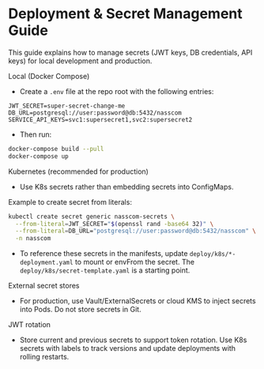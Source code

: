 # Deployment & Secret Management Guide

This guide explains how to manage secrets (JWT keys, DB credentials, API keys) for local development and production.

Local (Docker Compose)
- Create a `.env` file at the repo root with the following entries:

```
JWT_SECRET=super-secret-change-me
DB_URL=postgresql://user:password@db:5432/nasscom
SERVICE_API_KEYS=svc1:supersecret1,svc2:supersecret2
```

- Then run:

```bash
docker-compose build --pull
docker-compose up
```

Kubernetes (recommended for production)
- Use K8s secrets rather than embedding secrets into ConfigMaps.

Example to create secret from literals:

```bash
kubectl create secret generic nasscom-secrets \
  --from-literal=JWT_SECRET="$(openssl rand -base64 32)" \
  --from-literal=DB_URL="postgresql://user:password@db:5432/nasscom" \
  -n nasscom
```

- To reference these secrets in the manifests, update `deploy/k8s/*-deployment.yaml` to mount or envFrom the secret. The `deploy/k8s/secret-template.yaml` is a starting point.

External secret stores
- For production, use Vault/ExternalSecrets or cloud KMS to inject secrets into Pods. Do not store secrets in Git.

JWT rotation
- Store current and previous secrets to support token rotation. Use K8s secrets with labels to track versions and update deployments with rolling restarts.
